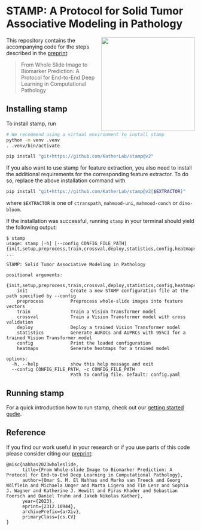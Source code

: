 # STAMP: A Protocol for Solid Tumor Associative Modeling in Pathology

<img src="docs/STAMP_logo.svg" width="250px" align="right"></img>
This repository contains the accompanying code for the steps described in the [preprint](https://arxiv.org/abs/2312.10944v1):

> From Whole Slide Image to Biomarker Prediction:
> A Protocol for End-to-End Deep Learning in Computational Pathology

## Installing stamp

To install stamp, run
```bash
# We recommend using a virtual environment to install stamp
python -m venv .venv
. .venv/bin/activate

pip install "git+https://github.com/KatherLab/stamp@v2"
```

If you also want to use stamp for feature extraction,
you also need to install the additional requirements for the corresponding feature extractor.
To do so, replace the above installation command with
```bash
pip install "git+https://github.com/KatherLab/stamp@v2[$EXTRACTOR]"
```
where `$EXTRACTOR` is one of `ctranspath`, `mahmood-uni`, `mahmood-conch` or `dino-bloom`.

If the installation was successful, running `stamp` in your terminal should yield the following output:

```
$ stamp
usage: stamp [-h] [--config CONFIG_FILE_PATH] {init,setup,preprocess,train,crossval,deploy,statistics,config,heatmaps} ...

STAMP: Solid Tumor Associative Modeling in Pathology

positional arguments:
  {init,setup,preprocess,train,crossval,deploy,statistics,config,heatmaps}
    init                Create a new STAMP configuration file at the path specified by --config
    preprocess          Preprocess whole-slide images into feature vectors
    train               Train a Vision Transformer model
    crossval            Train a Vision Transformer model with cross validation
    deploy              Deploy a trained Vision Transformer model
    statistics          Generate AUROCs and AUPRCs with 95%CI for a trained Vision Transformer model
    config              Print the loaded configuration
    heatmaps            Generate heatmaps for a trained model

options:
  -h, --help            show this help message and exit
  --config CONFIG_FILE_PATH, -c CONFIG_FILE_PATH
                        Path to config file. Default: config.yaml
```

## Running stamp

For a quick introduction how to run stamp,
check out our [getting started gudie](getting-started.md).


## Reference

If you find our work useful in your research or if you use parts of this code please consider citing our [preprint](https://arxiv.org/abs/2312.10944v1):

```
@misc{nahhas2023wholeslide,
      title={From Whole-slide Image to Biomarker Prediction: A Protocol for End-to-End Deep Learning in Computational Pathology},
      author={Omar S. M. El Nahhas and Marko van Treeck and Georg Wölflein and Michaela Unger and Marta Ligero and Tim Lenz and Sophia J. Wagner and Katherine J. Hewitt and Firas Khader and Sebastian Foersch and Daniel Truhn and Jakob Nikolas Kather},
      year={2023},
      eprint={2312.10944},
      archivePrefix={arXiv},
      primaryClass={cs.CV}
}
```
